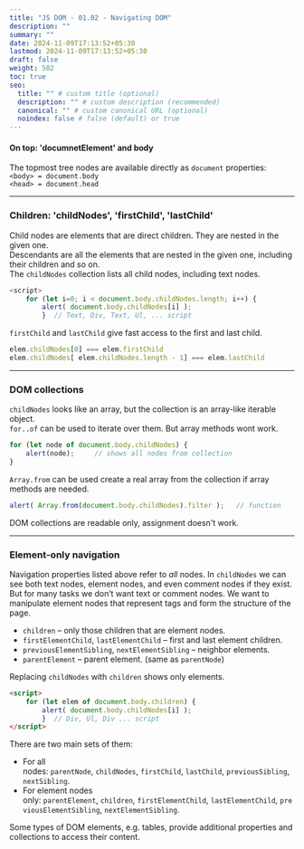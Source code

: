 ```yaml
---
title: "JS DOM - 01.02 - Navigating DOM"
description: ""
summary: ""
date: 2024-11-09T17:13:52+05:30
lastmod: 2024-11-09T17:13:52+05:30
draft: false
weight: 502
toc: true
seo:
  title: "" # custom title (optional)
  description: "" # custom description (recommended)
  canonical: "" # custom canonical URL (optional)
  noindex: false # false (default) or true
---
```



#### On top: 'documnetElement' and body

The topmost tree nodes are available directly as `document` properties:     
`<body> = document.body`     
`<head> = document.head`    

____

### Children: 'childNodes', 'firstChild', 'lastChild'

Child nodes are elements that are direct children. They are nested in the given one.     
Descendants are all the elements that are nested in the given one, including their children and so on.     
The `childNodes` collection lists all child nodes, including text nodes.

```js
<script>
	for (let i=0; i < document.body.childNodes.length; i++) {
		alert( document.body.childNodes[i] );
		}  // Text, Div, Text, Ul, ... script
```

`firstChild` and `lastChild` give fast access to the first and last child.
```js
elem.childNodes[0] === elem.firstChild
elem.childNodes[ elem.childNodes.length - 1] === elem.lastChild
```

___

### DOM collections

`childNodes` looks like an array, but the collection is an array-like iterable object.     
`for..of` can be used to iterate over them. But array methods wont work.
```js
for (let node of document.body.childNodes) {
	alert(node);     // shows all nodes from collection
}
```

`Array.from` can be used create a real array from the collection if array methods are needed.
```js
alert( Array.from(document.body.childNodes).filter );   // function
```

DOM collections are readable only, assignment doesn't work.

___

### Element-only navigation

Navigation properties listed above refer to _all_ nodes. In `childNodes` we can see both text nodes, element nodes, and even comment nodes if they exist.    
But for many tasks we don’t want text or comment nodes. We want to manipulate element nodes that represent tags and form the structure of the page.

- `children` – only those children that are element nodes.
- `firstElementChild`, `lastElementChild` – first and last element children.
- `previousElementSibling`, `nextElementSibling` – neighbor elements.
- `parentElement` – parent element.  (same as `parentNode`)

Replacing `childNodes` with `children` shows only elements.
```html
<script>
	for (let elem of document.body.children) {
		alert( document.body.childNodes[i] );
		}  // Div, Ul, Div ... script
</script>
```


There are two main sets of them:   

- For all nodes: `parentNode`, `childNodes`, `firstChild`, `lastChild`, `previousSibling`, `nextSibling`.
- For element nodes only: `parentElement`, `children`, `firstElementChild`, `lastElementChild`, `previousElementSibling`, `nextElementSibling`.

Some types of DOM elements, e.g. tables, provide additional properties and collections to access their content.
